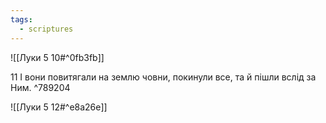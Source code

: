 ```yaml
---
tags:
  - scriptures
---
```


![[Луки 5 10#^0fb3fb]]

11 І вони повитягали на землю човни, покинули все, та й пішли вслід за Ним. ^789204

![[Луки 5 12#^e8a26e]]